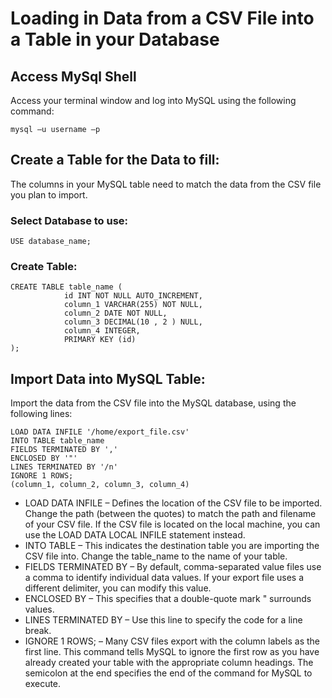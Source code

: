 # Loading in Data from a CSV File into a Table in your Database

## Access MySql Shell
Access your terminal window and log into MySQL using the following command:

```
mysql –u username –p
```
## Create a Table for the Data to fill:
The columns in your MySQL table need to match the data from the CSV file you plan to import. 

### Select Database to use:
```
USE database_name;
```
### Create Table:
```
CREATE TABLE table_name (
            id INT NOT NULL AUTO_INCREMENT,
            column_1 VARCHAR(255) NOT NULL,
            column_2 DATE NOT NULL,
            column_3 DECIMAL(10 , 2 ) NULL,
            column_4 INTEGER,
            PRIMARY KEY (id)
);
```

## Import Data into MySQL Table:
Import the data from the CSV file into the MySQL database, using the following lines:
```
LOAD DATA INFILE '/home/export_file.csv'
INTO TABLE table_name
FIELDS TERMINATED BY ','
ENCLOSED BY '"'
LINES TERMINATED BY '/n'
IGNORE 1 ROWS;
(column_1, column_2, column_3, column_4)
```
- LOAD DATA INFILE – Defines the location of the CSV file to be imported. Change the path (between the quotes) to match the path and filename of your CSV file. If the CSV file is located on the local machine, you can use the LOAD DATA LOCAL INFILE statement instead.
- INTO TABLE – This indicates the destination table you are importing the CSV file into. Change the table_name to the name of your table.
- FIELDS TERMINATED BY – By default, comma-separated value files use a comma to identify individual data values. If your export file uses a different delimiter, you can modify this value.
- ENCLOSED BY – This specifies that a double-quote mark " surrounds values.
- LINES TERMINATED BY – Use this line to specify the code for a line break.
- IGNORE 1 ROWS; – Many CSV files export with the column labels as the first line. This command tells MySQL to ignore the first row as you have already created your table with the appropriate column headings. The semicolon at the end specifies the end of the command for MySQL to execute.
